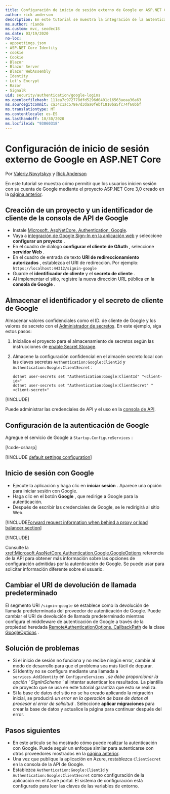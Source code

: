 ```yaml
---
title: Configuración de inicio de sesión externo de Google en ASP.NET Core
author: rick-anderson
description: En este tutorial se muestra la integración de la autenticación de usuarios de cuentas de Google en una aplicación ASP.NET Core existente.
ms.author: riande
ms.custom: mvc, seodec18
ms.date: 03/19/2020
no-loc:
- appsettings.json
- ASP.NET Core Identity
- cookie
- Cookie
- Blazor
- Blazor Server
- Blazor WebAssembly
- Identity
- Let's Encrypt
- Razor
- SignalR
uid: security/authentication/google-logins
ms.openlocfilehash: 111ea7c972778dfd5296d0401c16563aeaa36a63
ms.sourcegitcommit: ca34c1ac578e7d3daa0febf1810ba5fc74f60bbf
ms.translationtype: MT
ms.contentlocale: es-ES
ms.lasthandoff: 10/30/2020
ms.locfileid: "93060318"
---
```

# <a name="google-external-login-setup-in-aspnet-core"></a>Configuración de inicio de sesión externo de Google en ASP.NET Core

Por [Valeriy Novytskyy](https://github.com/01binary) y [Rick Anderson](https://twitter.com/RickAndMSFT)

En este tutorial se muestra cómo permitir que los usuarios inicien sesión con su cuenta de Google mediante el proyecto ASP.NET Core 3,0 creado en la [página anterior](xref:security/authentication/social/index).

## <a name="create-a-google-api-console-project-and-client-id"></a>Creación de un proyecto y un identificador de cliente de la consola de API de Google

* Instale [Microsoft. AspNetCore. Authentication. Google](https://www.nuget.org/packages/Microsoft.AspNetCore.Authentication.Google).
* Vaya a [integración de Google Sign-In en la aplicación web](https://developers.google.com/identity/sign-in/web/sign-in) y seleccione **configurar un proyecto** .
* En el cuadro de diálogo **configurar el cliente de OAuth** , seleccione **servidor Web** .
* En el cuadro de entrada de texto **URI de redireccionamiento autorizados** , establezca el URI de redirección. Por ejemplo: `https://localhost:44312/signin-google`
* Guarde el **identificador de cliente** y el **secreto de cliente** .
* Al implementar el sitio, registre la nueva dirección URL pública en la **consola de Google** .

## <a name="store-the-google-client-id-and-secret"></a>Almacenar el identificador y el secreto de cliente de Google

Almacenar valores confidenciales como el ID. de cliente de Google y los valores de secreto con el [Administrador de secretos](xref:security/app-secrets). En este ejemplo, siga estos pasos:

1. Inicialice el proyecto para el almacenamiento de secretos según las instrucciones de [enable Secret Storage](xref:security/app-secrets#enable-secret-storage).
1. Almacene la configuración confidencial en el almacén secreto local con las claves secretas `Authentication:Google:ClientId` y `Authentication:Google:ClientSecret` :

    ```dotnetcli
    dotnet user-secrets set "Authentication:Google:ClientId" "<client-id>"
    dotnet user-secrets set "Authentication:Google:ClientSecret" "<client-secret>"
    ```

[!INCLUDE[](~/includes/environmentVarableColon.md)]

Puede administrar las credenciales de API y el uso en la [consola de API](https://console.developers.google.com/apis/dashboard).

## <a name="configure-google-authentication"></a>Configuración de la autenticación de Google

Agregue el servicio de Google a `Startup.ConfigureServices` :

[!code-csharp[](~/security/authentication/social/social-code/3.x/StartupGoogle3x.cs?highlight=11-19)]

[!INCLUDE [default settings configuration](includes/default-settings2-2.md)]

## <a name="sign-in-with-google"></a>Inicio de sesión con Google

* Ejecute la aplicación y haga clic en **iniciar sesión** . Aparece una opción para iniciar sesión con Google.
* Haga clic en el botón **Google** , que redirige a Google para la autenticación.
* Después de escribir las credenciales de Google, se le redirigirá al sitio Web.

[!INCLUDE[Forward request information when behind a proxy or load balancer section](includes/forwarded-headers-middleware.md)]

[!INCLUDE[](includes/chain-auth-providers.md)]

Consulte la <xref:Microsoft.AspNetCore.Authentication.Google.GoogleOptions> referencia de la API para obtener más información sobre las opciones de configuración admitidas por la autenticación de Google. Se puede usar para solicitar información diferente sobre el usuario.

## <a name="change-the-default-callback-uri"></a>Cambiar el URI de devolución de llamada predeterminado

El segmento URI `/signin-google` se establece como la devolución de llamada predeterminada del proveedor de autenticación de Google. Puede cambiar el URI de devolución de llamada predeterminado mientras configura el middleware de autenticación de Google a través de la propiedad heredada [RemoteAuthenticationOptions. CallbackPath](/dotnet/api/microsoft.aspnetcore.authentication.remoteauthenticationoptions.callbackpath) de la clase [GoogleOptions](/dotnet/api/microsoft.aspnetcore.authentication.google.googleoptions) .

## <a name="troubleshooting"></a>Solución de problemas

* Si el inicio de sesión no funciona y no recibe ningún error, cambie al modo de desarrollo para que el problema sea más fácil de depurar.
* Si Identity no se configura mediante una llamada a `services.AddIdentity` en `ConfigureServices` , *se debe proporcionar la opción ' SignInScheme '* al intentar autenticar los resultados. La plantilla de proyecto que se usa en este tutorial garantiza que esto se realiza.
* Si la base de datos del sitio no se ha creado aplicando la migración inicial, se producirá *un error en la operación de base de datos al procesar el error de solicitud* . Seleccione **aplicar migraciones** para crear la base de datos y actualice la página para continuar después del error.

## <a name="next-steps"></a>Pasos siguientes

* En este artículo se ha mostrado cómo puede realizar la autenticación con Google. Puede seguir un enfoque similar para autenticarse con otros proveedores mostrados en la [página anterior](xref:security/authentication/social/index).
* Una vez que publique la aplicación en Azure, restablezca `ClientSecret` en la consola de la API de Google.
* Establezca `Authentication:Google:ClientId` y `Authentication:Google:ClientSecret` como configuración de la aplicación en el Azure portal. El sistema de configuración está configurado para leer las claves de las variables de entorno.
